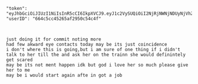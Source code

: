 
    "token": "eyJhbGciOiJIUzI1NiIsInR5cCI6IkpXVCJ9.eyJ1c2VySUQiOiI2NjRjNWNjNDUyNjVhZjI5NTBjNTRjNGYiLCJpYXQiOjE3MTYyODA1MTZ9.drfynl3ohFHZOp3JfnervEgFWw2YipaIkVb0PBp3a0Y",
    "userID": "664c5cc45265af2950c54c4f"



    just doing it for commit noting more 
    had few akward eye contacts today may be its just coincidence
    i don't where this is going,but i am sure of one thing if i didn't talk to her till the and ask her on the trainn she would definintely get scared 
    may be its not ment happen idk but god i love her so much please give her to me
    may be i would start again afte in got a job  
    